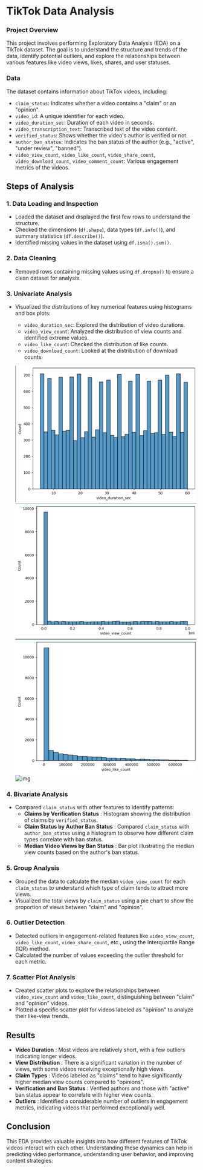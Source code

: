 # TikTok Data Analysis

### Project Overview

This project involves performing Exploratory Data Analysis (EDA) on a TikTok dataset. The goal is to understand the structure and trends of the data, identify potential outliers, and explore the relationships between various features like video views, likes, shares, and user statuses.


### Data

The dataset contains information about TikTok videos, including:

* `claim_status`: Indicates whether a video contains a "claim" or an "opinion".
* `video_id`: A unique identifier for each video.
* `video_duration_sec`: Duration of each video in seconds.
* `video_transcription_text`: Transcribed text of the video content.
* `verified_status`: Shows whether the video's author is verified or not.
* `author_ban_status`: Indicates the ban status of the author (e.g., "active", "under review", "banned").
* `video_view_count`, `video_like_count`, `video_share_count`, `video_download_count`, `video_comment_count`: Various engagement metrics of the videos.

## Steps of Analysis


### 1. Data Loading and Inspection

* Loaded the dataset and displayed the first few rows to understand the structure.
* Checked the dimensions (`df.shape`), data types (`df.info()`), and summary statistics (`df.describe()`).
* Identified missing values in the dataset using `df.isna().sum()`.

### 2. Data Cleaning

* Removed rows containing missing values using `df.dropna()` to ensure a clean dataset for analysis.

### 3. Univariate Analysis

* Visualized the distributions of key numerical features using histograms and box plots:

  * `video_duration_sec`: Explored the distribution of video durations.
  * `video_view_count`: Analyzed the distribution of view counts and identified extreme values.
  * `video_like_count`: Checked the distribution of like counts.
  * `video_download_count`: Looked at the distribution of download counts.

  ![img](viz/hist01.png) ![img](viz/hist02.png)![img](viz/hist03.png)![img]()

### 4. Bivariate Analysis

* Compared `claim_status` with other features to identify patterns:
  * **Claims by Verification Status** : Histogram showing the distribution of claims by `verified_status`.
  * **Claim Status by Author Ban Status** : Compared `claim_status` with `author_ban_status` using a histogram to observe how different claim types correlate with ban status.
  * **Median Video Views by Ban Status** : Bar plot illustrating the median view counts based on the author's ban status.

### 5. Group Analysis

* Grouped the data to calculate the median `video_view_count` for each `claim_status` to understand which type of claim tends to attract more views.
* Visualized the total views by `claim_status` using a pie chart to show the proportion of views between "claim" and "opinion".

### 6. Outlier Detection

* Detected outliers in engagement-related features like `video_view_count`, `video_like_count`, `video_share_count`, etc., using the Interquartile Range (IQR) method.
* Calculated the number of values exceeding the outlier threshold for each metric.

### 7. Scatter Plot Analysis

* Created scatter plots to explore the relationships between `video_view_count` and `video_like_count`, distinguishing between "claim" and "opinion" videos.
* Plotted a specific scatter plot for videos labeled as "opinion" to analyze their like-view trends.

## Results

* **Video Duration** : Most videos are relatively short, with a few outliers indicating longer videos.
* **View Distribution** : There is a significant variation in the number of views, with some videos receiving exceptionally high views.
* **Claim Types** : Videos labeled as "claims" tend to have significantly higher median view counts compared to "opinions".
* **Verification and Ban Status** : Verified authors and those with "active" ban status appear to correlate with higher view counts.
* **Outliers** : Identified a considerable number of outliers in engagement metrics, indicating videos that performed exceptionally well.

## Conclusion

This EDA provides valuable insights into how different features of TikTok videos interact with each other. Understanding these dynamics can help in predicting video performance, understanding user behavior, and improving content strategies.
